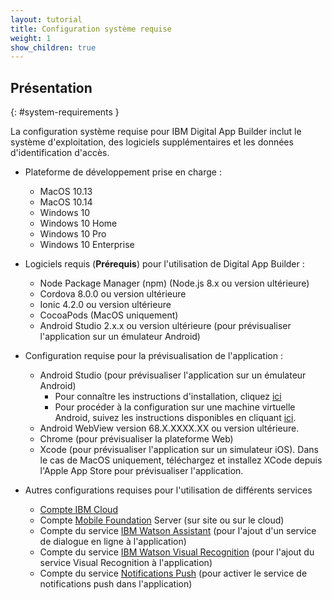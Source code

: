 ```yaml
---
layout: tutorial
title: Configuration système requise
weight: 1
show_children: true
---
```

<!-- NLS_CHARSET=UTF-8 -->
## Présentation
{: #system-requirements }

La configuration système requise pour IBM Digital App Builder inclut le système d'exploitation, des logiciels supplémentaires et les données d'identification d'accès.

* Plateforme de développement prise en charge : 

    * MacOS 10.13
    * MacOS 10.14
    * Windows 10
    * Windows 10 Home
    * Windows 10 Pro
    * Windows 10 Enterprise

* Logiciels requis (**Prérequis**) pour l'utilisation de Digital App Builder :

    * Node Package Manager (npm) (Node.js 8.x ou version ultérieure)
    * Cordova 8.0.0 ou version ultérieure
    * Ionic 4.2.0 ou version ultérieure
    * CocoaPods (MacOS uniquement)
    * Android Studio 2.x.x ou version ultérieure (pour prévisualiser l'application sur un émulateur Android)

* Configuration requise pour la prévisualisation de l'application :

    * Android Studio (pour prévisualiser l'application sur un émulateur Android)
        * Pour connaître les instructions d'installation, cliquez [ici](https://developer.android.com/studio/)
        * Pour procéder à la configuration sur une machine virtuelle Android, suivez les instructions disponibles en cliquant [ici](https://developer.android.com/studio/releases/emulator).
    * Android WebView version 68.X.XXXX.XX ou version ultérieure.
    * Chrome (pour prévisualiser la plateforme Web)
    * Xcode (pour prévisualiser l'application sur un simulateur iOS). Dans le cas de MacOS uniquement, téléchargez et installez XCode depuis l'Apple App Store pour prévisualiser l'application.

* Autres configurations requises pour l'utilisation de différents services

    * [Compte IBM Cloud](https://cloud.ibm.com/registration)
    * Compte [Mobile Foundation](https://cloud.ibm.com/catalog/services/mobile-foundation) Server (sur site ou sur le cloud)
    * Compte du service [IBM Watson Assistant](https://cloud.ibm.com/catalog/services/watson-assistant) (pour l'ajout d'un service de dialogue en ligne à l'application)
    * Compte du service [IBM Watson Visual Recognition](https://cloud.ibm.com/developer/watson/starter-kits/watson-visual-recognition-basic) (pour l'ajout du service Visual Recognition à l'application)
    * Compte du service [Notifications Push](https://cloud.ibm.com/catalog/services/push-notifications) (pour activer le service de notifications push dans l'application)

